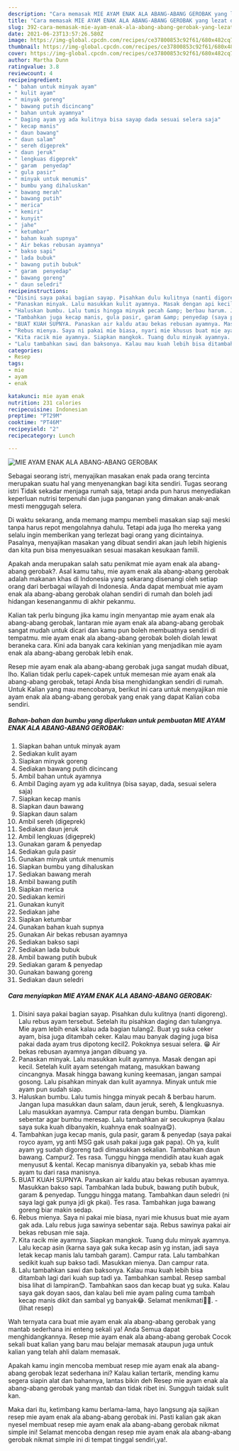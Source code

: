 ```yaml
---
description: "Cara memasak MIE AYAM ENAK ALA ABANG-ABANG GEROBAK yang lezat dan Mudah Dibuat"
title: "Cara memasak MIE AYAM ENAK ALA ABANG-ABANG GEROBAK yang lezat dan Mudah Dibuat"
slug: 392-cara-memasak-mie-ayam-enak-ala-abang-abang-gerobak-yang-lezat-dan-mudah-dibuat
date: 2021-06-23T13:57:26.580Z
image: https://img-global.cpcdn.com/recipes/ce37800853c92f61/680x482cq70/mie-ayam-enak-ala-abang-abang-gerobak-foto-resep-utama.jpg
thumbnail: https://img-global.cpcdn.com/recipes/ce37800853c92f61/680x482cq70/mie-ayam-enak-ala-abang-abang-gerobak-foto-resep-utama.jpg
cover: https://img-global.cpcdn.com/recipes/ce37800853c92f61/680x482cq70/mie-ayam-enak-ala-abang-abang-gerobak-foto-resep-utama.jpg
author: Martha Dunn
ratingvalue: 3.8
reviewcount: 4
recipeingredient:
- " bahan untuk minyak ayam"
- " kulit ayam"
- " minyak goreng"
- " bawang putih dicincang"
- " bahan untuk ayamnya"
- " Daging ayam yg ada kulitnya bisa sayap dada sesuai selera saja"
- " kecap manis"
- " daun bawang"
- " daun salam"
- " sereh digeprek"
- " daun jeruk"
- " lengkuas digeprek"
- " garam  penyedap"
- " gula pasir"
- " minyak untuk menumis"
- " bumbu yang dihaluskan"
- " bawang merah"
- " bawang putih"
- " merica"
- " kemiri"
- " kunyit"
- " jahe"
- " ketumbar"
- " bahan kuah supnya"
- " Air bekas rebusan ayamnya"
- " bakso sapi"
- " lada bubuk"
- " bawang putih bubuk"
- " garam  penyedap"
- " bawang goreng"
- " daun seledri"
recipeinstructions:
- "Disini saya pakai bagian sayap. Pisahkan dulu kulitnya (nanti digoreng). Lalu rebus ayam tersebut. Setelah itu pisahkan daging dan tulangnya. Mie ayam lebih enak kalau ada bagian tulang2. Buat yg suka ceker ayam, bisa juga ditambah ceker. Kalau mau banyak daging juga bisa pakai dada ayam trus dipotong kecil2. Pokoknya sesuai selera. 😁 Air bekas rebusan ayamnya jangan dibuang ya."
- "Panaskan minyak. Lalu masukkan kulit ayamnya. Masak dengan api kecil. Setelah kulit ayam setengah matang, masukkan bawang cincangnya. Masak hingga bawang kuning keemasan, jangan sampai gosong. Lalu pisahkan minyak dan kulit ayamnya. Minyak untuk mie ayam pun sudah siap."
- "Haluskan bumbu. Lalu tumis hingga minyak pecah &amp; berbau harum. Jangan lupa masukkan daun salam, daun jeruk, sereh, &amp; lengkuasnya. Lalu masukkan ayamnya. Campur rata dengan bumbu. Diamkan sebentar agar bumbu meresap. Lalu tambahkan air secukupnya (kalau saya suka kuah dibanyakin, kuahnya enak soalnya😋)."
- "Tambahkan juga kecap manis, gula pasir, garam &amp; penyedap (saya pakai royco ayam, yg anti MSG gak usah pakai juga gak papa). Oh ya, kulit ayam yg sudah digoreng tadi dimasukkan sekalian. Tambahkan daun bawang. Campur2. Tes rasa. Tunggu hingga mendidih atau kuah agak menyusut &amp; kental. Kecap manisnya dibanyakin ya, sebab khas mie ayam tu dari rasa manisnya."
- "BUAT KUAH SUPNYA. Panaskan air kaldu atau bekas rebusan ayamnya. Masukkan bakso sapi. Tambahkan lada bubuk, bawang putih bubuk, garam &amp; penyedap. Tunggu hingga matang. Tambahkan daun seledri (ni saya lagi gak punya jdi gk pkai). Tes rasa. Tambahkan juga bawang goreng biar makin sedap."
- "Rebus mienya. Saya ni pakai mie biasa, nyari mie khusus buat mie ayam gak ada. Lalu rebus juga sawinya sebentar saja. Rebus sawinya pakai air bekas rebusan mie saja."
- "Kita racik mie ayamnya. Siapkan mangkok. Tuang dulu minyak ayamnya. Lalu kecap asin (karna saya gak suka kecap asin yg instan, jadi saya letak kecap manis lalu tambah garam). Campur rata. Lalu tambahkan sedikit kuah sup bakso tadi. Masukkan mienya. Dan campur rata."
- "Lalu tambahkan sawi dan baksonya. Kalau mau kuah lebih bisa ditambah lagi dari kuah sup tadi ya. Tambahkan sambal. Resep sambal bisa lihat di lampiran😊. Tambahkan saos dan kecap buat yg suka. Kalau saya gak doyan saos, dan kalau beli mie ayam paling cuma tambah kecap manis dikit dan sambal yg banyak😂. Selamat menikmati🤤😋.           (lihat resep)"
categories:
- Resep
tags:
- mie
- ayam
- enak

katakunci: mie ayam enak 
nutrition: 231 calories
recipecuisine: Indonesian
preptime: "PT29M"
cooktime: "PT46M"
recipeyield: "2"
recipecategory: Lunch

---
```



![MIE AYAM ENAK ALA ABANG-ABANG GEROBAK](https://img-global.cpcdn.com/recipes/ce37800853c92f61/680x482cq70/mie-ayam-enak-ala-abang-abang-gerobak-foto-resep-utama.jpg)

Sebagai seorang istri, menyajikan masakan enak pada orang tercinta merupakan suatu hal yang menyenangkan bagi kita sendiri. Tugas seorang istri Tidak sekadar menjaga rumah saja, tetapi anda pun harus menyediakan keperluan nutrisi terpenuhi dan juga panganan yang dimakan anak-anak mesti menggugah selera.

Di waktu  sekarang, anda memang mampu membeli masakan siap saji meski tanpa harus repot mengolahnya dahulu. Tetapi ada juga lho mereka yang selalu ingin memberikan yang terlezat bagi orang yang dicintainya. Pasalnya, menyajikan masakan yang dibuat sendiri akan jauh lebih higienis dan kita pun bisa menyesuaikan sesuai masakan kesukaan famili. 



Apakah anda merupakan salah satu penikmat mie ayam enak ala abang-abang gerobak?. Asal kamu tahu, mie ayam enak ala abang-abang gerobak adalah makanan khas di Indonesia yang sekarang disenangi oleh setiap orang dari berbagai wilayah di Indonesia. Anda dapat membuat mie ayam enak ala abang-abang gerobak olahan sendiri di rumah dan boleh jadi hidangan kesenanganmu di akhir pekanmu.

Kalian tak perlu bingung jika kamu ingin menyantap mie ayam enak ala abang-abang gerobak, lantaran mie ayam enak ala abang-abang gerobak sangat mudah untuk dicari dan kamu pun boleh membuatnya sendiri di tempatmu. mie ayam enak ala abang-abang gerobak boleh diolah lewat beraneka cara. Kini ada banyak cara kekinian yang menjadikan mie ayam enak ala abang-abang gerobak lebih enak.

Resep mie ayam enak ala abang-abang gerobak juga sangat mudah dibuat, lho. Kalian tidak perlu capek-capek untuk memesan mie ayam enak ala abang-abang gerobak, tetapi Anda bisa menghidangkan sendiri di rumah. Untuk Kalian yang mau mencobanya, berikut ini cara untuk menyajikan mie ayam enak ala abang-abang gerobak yang enak yang dapat Kalian coba sendiri.

<!--inarticleads1-->

##### Bahan-bahan dan bumbu yang diperlukan untuk pembuatan MIE AYAM ENAK ALA ABANG-ABANG GEROBAK:

1. Siapkan  bahan untuk minyak ayam
1. Sediakan  kulit ayam
1. Siapkan  minyak goreng
1. Sediakan  bawang putih dicincang
1. Ambil  bahan untuk ayamnya
1. Ambil  Daging ayam yg ada kulitnya (bisa sayap, dada, sesuai selera saja)
1. Siapkan  kecap manis
1. Siapkan  daun bawang
1. Siapkan  daun salam
1. Ambil  sereh (digeprek)
1. Sediakan  daun jeruk
1. Ambil  lengkuas (digeprek)
1. Gunakan  garam &amp; penyedap
1. Sediakan  gula pasir
1. Gunakan  minyak untuk menumis
1. Siapkan  bumbu yang dihaluskan
1. Sediakan  bawang merah
1. Ambil  bawang putih
1. Siapkan  merica
1. Sediakan  kemiri
1. Gunakan  kunyit
1. Sediakan  jahe
1. Siapkan  ketumbar
1. Gunakan  bahan kuah supnya
1. Gunakan  Air bekas rebusan ayamnya
1. Sediakan  bakso sapi
1. Sediakan  lada bubuk
1. Ambil  bawang putih bubuk
1. Sediakan  garam &amp; penyedap
1. Gunakan  bawang goreng
1. Sediakan  daun seledri




<!--inarticleads2-->

##### Cara menyiapkan MIE AYAM ENAK ALA ABANG-ABANG GEROBAK:

1. Disini saya pakai bagian sayap. Pisahkan dulu kulitnya (nanti digoreng). Lalu rebus ayam tersebut. Setelah itu pisahkan daging dan tulangnya. Mie ayam lebih enak kalau ada bagian tulang2. Buat yg suka ceker ayam, bisa juga ditambah ceker. Kalau mau banyak daging juga bisa pakai dada ayam trus dipotong kecil2. Pokoknya sesuai selera. 😁 Air bekas rebusan ayamnya jangan dibuang ya.
1. Panaskan minyak. Lalu masukkan kulit ayamnya. Masak dengan api kecil. Setelah kulit ayam setengah matang, masukkan bawang cincangnya. Masak hingga bawang kuning keemasan, jangan sampai gosong. Lalu pisahkan minyak dan kulit ayamnya. Minyak untuk mie ayam pun sudah siap.
1. Haluskan bumbu. Lalu tumis hingga minyak pecah &amp; berbau harum. Jangan lupa masukkan daun salam, daun jeruk, sereh, &amp; lengkuasnya. Lalu masukkan ayamnya. Campur rata dengan bumbu. Diamkan sebentar agar bumbu meresap. Lalu tambahkan air secukupnya (kalau saya suka kuah dibanyakin, kuahnya enak soalnya😋).
1. Tambahkan juga kecap manis, gula pasir, garam &amp; penyedap (saya pakai royco ayam, yg anti MSG gak usah pakai juga gak papa). Oh ya, kulit ayam yg sudah digoreng tadi dimasukkan sekalian. Tambahkan daun bawang. Campur2. Tes rasa. Tunggu hingga mendidih atau kuah agak menyusut &amp; kental. Kecap manisnya dibanyakin ya, sebab khas mie ayam tu dari rasa manisnya.
1. BUAT KUAH SUPNYA. Panaskan air kaldu atau bekas rebusan ayamnya. Masukkan bakso sapi. Tambahkan lada bubuk, bawang putih bubuk, garam &amp; penyedap. Tunggu hingga matang. Tambahkan daun seledri (ni saya lagi gak punya jdi gk pkai). Tes rasa. Tambahkan juga bawang goreng biar makin sedap.
1. Rebus mienya. Saya ni pakai mie biasa, nyari mie khusus buat mie ayam gak ada. Lalu rebus juga sawinya sebentar saja. Rebus sawinya pakai air bekas rebusan mie saja.
1. Kita racik mie ayamnya. Siapkan mangkok. Tuang dulu minyak ayamnya. Lalu kecap asin (karna saya gak suka kecap asin yg instan, jadi saya letak kecap manis lalu tambah garam). Campur rata. Lalu tambahkan sedikit kuah sup bakso tadi. Masukkan mienya. Dan campur rata.
1. Lalu tambahkan sawi dan baksonya. Kalau mau kuah lebih bisa ditambah lagi dari kuah sup tadi ya. Tambahkan sambal. Resep sambal bisa lihat di lampiran😊. Tambahkan saos dan kecap buat yg suka. Kalau saya gak doyan saos, dan kalau beli mie ayam paling cuma tambah kecap manis dikit dan sambal yg banyak😂. Selamat menikmati🤤😋. -           (lihat resep)




Wah ternyata cara buat mie ayam enak ala abang-abang gerobak yang mantab sederhana ini enteng sekali ya! Anda Semua dapat menghidangkannya. Resep mie ayam enak ala abang-abang gerobak Cocok sekali buat kalian yang baru mau belajar memasak ataupun juga untuk kalian yang telah ahli dalam memasak.

Apakah kamu ingin mencoba membuat resep mie ayam enak ala abang-abang gerobak lezat sederhana ini? Kalau kalian tertarik, mending kamu segera siapin alat dan bahannya, lantas bikin deh Resep mie ayam enak ala abang-abang gerobak yang mantab dan tidak ribet ini. Sungguh taidak sulit kan. 

Maka dari itu, ketimbang kamu berlama-lama, hayo langsung aja sajikan resep mie ayam enak ala abang-abang gerobak ini. Pasti kalian gak akan nyesel membuat resep mie ayam enak ala abang-abang gerobak nikmat simple ini! Selamat mencoba dengan resep mie ayam enak ala abang-abang gerobak nikmat simple ini di tempat tinggal sendiri,ya!.

